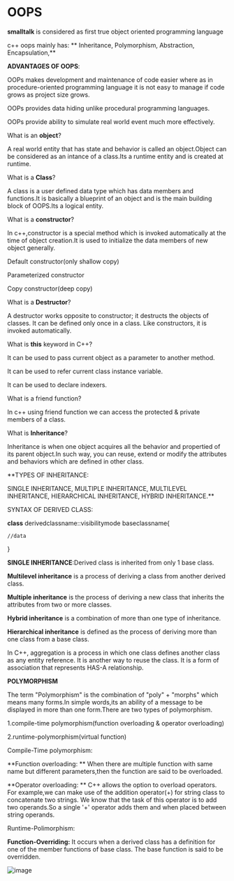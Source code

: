 # OOPS

**smalltalk** is considered as first true object oriented programming language

c++ oops mainly has:
 ** Inheritance,
  Polymorphism,
  Abstraction,
  Encapsulation,**
  
  
  
  
**ADVANTAGES OF OOPS**:
  
   OOPs makes development and maintenance of code easier where as in procedure-oriented programming language it is not easy to manage if code grows as project size          grows.
   
   OOPs provides data hiding unlike procedural programming languages.
   
   OOPs provide ability to simulate real world event much more effectively.
  
  
  
What is an **object**?

  A real world entity that has state and behavior is called an object.Object can be considered as an intance of a class.Its a runtime entity and is created at runtime.



What is a **Class**?

  A class is a user defined data type which has data members and functions.It is basically a blueprint of an object and is the main building block of OOPS.Its a logical entity. 
  
  
  
What is a **constructor**?

  In c++,constructor is a special method which is invoked automatically at the time of object creation.It is used to initialize the data members of new object generally.
  
  Default constructor(only shallow copy)
  
  Parameterized constructor
  
  Copy constructor(deep copy)
  
  
  
What is a **Destructor**?

  A destructor works opposite to constructor; it destructs the objects of classes. It can be defined only once in a class. Like constructors, it is invoked automatically.
  
  
  
What is **this** keyword in C++?
  
  It can be used to pass current object as a parameter to another method.
  
  It can be used to refer current class instance variable.
  
  It can be used to declare indexers.

What is a friend function?
 
  In c++ using friend function we can access the protected & private members of a class.


What is **Inheritance**?

  Inheritance is when one object acquires all the behavior and propertied of its parent object.In such way, you can reuse, extend or modify the attributes and behaviors which are defined in other class.
  
**TYPES OF INHERITANCE:

  SINGLE INHERITANCE,
  MULTIPLE INHERITANCE,
  MULTILEVEL INHERITANCE,
  HIERARCHICAL INHERITANCE,
  HYBRID INHERITANCE.**
  
SYNTAX OF DERIVED CLASS:

  **class** derivedclassname::visibilitymode baseclassname{
  
    //data
    
  }
  
**SINGLE INHERITANCE**:Derived class is inherited from only 1 base class.

**Multilevel inheritance** is a process of deriving a class from another derived class.

**Multiple inheritance** is the process of deriving a new class that inherits the attributes from two or more classes.

**Hybrid inheritance** is a combination of more than one type of inheritance.

**Hierarchical inheritance** is defined as the process of deriving more than one class from a base class.


In C++, aggregation is a process in which one class defines another class as any entity reference. It is another way to reuse the class. It is a form of association that represents HAS-A relationship.


**POLYMORPHISM**

  The term "Polymorphism" is the combination of "poly" + "morphs" which means many forms.In simple words,its an ability of a message to be displayed in more than one form.There are two types of polymorphism.
  
  1.compile-time polymorphism(function overloading & operator overloading)
  
  2.runtime-polymorphism(virtual function)
  
 Compile-Time polymorphism:
  
 **Function overloading: **
 When there are multiple function with same name but different parameters,then the function are said to be overloaded.

**Operator overloading: **
C++ allows the option to overload operators. For example,we can make use of the addition operator(+) for string class to concatenate two strings. We know that the task of this operator is to add two operands.So a single '+' operator adds them and when placed between string operands.

Runtime-Polimorphism:

**Function-Overriding:** It occurs when a derived class has a definition for one of the member functions of base class. The base function is said to be overridden.


![image](https://user-images.githubusercontent.com/87844490/180692603-ffd279bf-057c-48c4-b832-d0e55d4c68c6.png)


